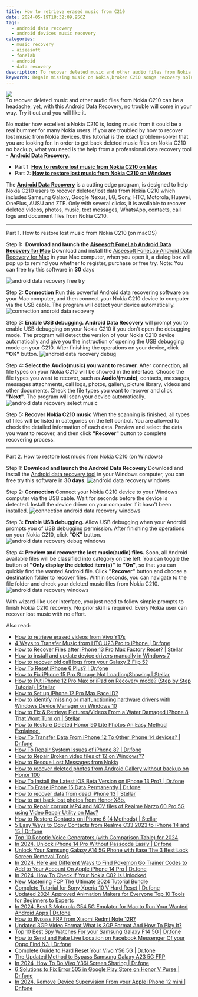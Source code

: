 ```yaml
---
title: How to retrieve erased music from C210
date: 2024-05-19T18:32:09.956Z
tags: 
  - android data recovery
  - android devices music recovery
categories: 
  - music recovery
  - aiseesoft
  - fonelab
  - android
  - data recovery
description: To recover deleted music and other audio files from Nokia C210 can be a headache, yet, with this Android Data Recovery, no trouble will come in your way. Try it out and you will like it.
keywords: Regain missing music on Nokia,broken C210 songs recovery solution,broken Nokia music recovery solution,Regain missing songs on Nokia C210,broken C210 music recovery solution,undelete songs from Nokia C210,how do i recover music on C210,does the C210 have a backup for deleted song,how to retrieve deleted music from my C210,Nokia C210 delete song recover,how can i get song back on Nokia C210,Nokia data recovery
---
```


<img src="https://img0mobiles.techidaily.com/images/best-assets/devices/nokia/nokia-c210/4.jpg" class="atpl-imgstyle"  />

<div class="atpl-content atpl-for-fonelab-android recover-music">

<div class="atpl-post-description-part-1">
To recover deleted music and other audio files from Nokia C210 can be a headache, yet, with this Android Data Recovery, no trouble will come in your way. Try it out and you will like it.
</div>



<div class="atpl-post-description-part-2">
<div class="tpl-content-sub-paragraph-normal">
  <p>
      No matter how excellent a Nokia C210 is, losing music from it could be a real bummer for many Nokia users. If you are troubled by how to recover lost music from Nokia  devices, this tutorial is the exact problem-solver that you are looking for. In order to get back deleted music files on Nokia C210 no backup, what you need is the help from a professional data recovery tool - <a href="https://tools.techidaily.com/aiseesoft-android-data-recovery/" ><strong>Android Data Recovery</strong></a>.
  </p>
</div>
</div>

<ul>
  <li>Part 1: <strong><a href="#p1">How to restore lost music from Nokia C210 on Mac</a></strong></li>
  <li>Part 2: <strong><a href="#p2">How to restore lost music from Nokia C210 on Windows</a></strong></li>
</ul>


<div class="atpl-post-description-part-3">
<div class="tpl-content-sub-paragraph-normal">
  <p>
      The <a href="https://tools.techidaily.com/aiseesoft-android-data-recovery/" ><strong>Android Data Recovery</strong></a> is a cutting edge program, is designed to help Nokia C210 users to recover deleted/lost data from Nokia C210 which includes Samsung Galaxy, Google Nexus, LG, Sony, HTC, Motorola, Huawei, OnePlus, AUSU and ZTE. Only with several clicks, it is available to recover deleted videos, photos, music, text messages, WhatsApp, contacts, call logs and document files from Nokia C210.
  </p>
</div>
</div>



<!-- Part 1 -->
<a id="p1" name="p1" ></a><hr>

<div>
  <span class="atpl-step-part-style">Part 1. How to restore lost music from Nokia C210 (on macOS)</span>
</div>

<span class="atpl-stepstyle-a"><span>Step 1: </span></span> <strong>Download and launch the <a href="https://tools.techidaily.com/aiseesoft-android-data-recovery-for-mac/" >Aiseesoft FoneLab Android Data Recovery for Mac</a></strong>
Download and install the <a href="https://tools.techidaily.com/aiseesoft-android-data-recovery-for-mac/" >Aiseesoft FoneLab Android Data Recovery for Mac</a> in your Mac computer, when you open it, a dialog box will pop up to remind you whether to register, purchase or free try.
Note: You can free try this software in <strong>30</strong> days

<img src="https://tools.techidaily.com/images/apps/aiseesoft/android-data-recovery/mac-free-try.png" class="atpl-imgstyle" alt="android data recovery free try" />

<span class="atpl-stepstyle-a"><span>Step 2: </span></span> <strong>Connection</strong>
Run this powerful Android data recovering software on your Mac computer, and then connect your Nokia C210 device to computer via the USB cable. The program will detect your device automatically.
<img src="https://tools.techidaily.com/images/apps/aiseesoft/android-data-recovery/mac-connection-interface.jpg" class="atpl-imgstyle" alt="connection android data recovery" />

<span class="atpl-stepstyle-a"><span>Step 3: </span></span> <strong>Enable USB debugging.</strong>
<strong>Android Data Recovery</strong> will prompt you to enable USB debugging on your Nokia C210 if you don't open the debugging mode. The program will detect the version of your Nokia C210 device automatically and give you the instruction of opening the USB debugging mode on your C210. After finishing the operations on your device, click <strong>"OK"</strong> button.
<img src="https://tools.techidaily.com/images/apps/aiseesoft/android-data-recovery/mac-android-usb-debug.jpg"  class="atpl-imgstyle" alt="android data recovery debug" />

<span class="atpl-stepstyle-a"><span>Step 4: </span></span> <strong>Select the Audio(music) you want to recover.</strong>
After connection, all file types on your Nokia C210 will be showed in the interface. Choose the file types you want to recover, such as <strong>Audio/(music)</strong>, contacts, messages, messages attachments, call logs, photos, gallery, picture library, videos and other documents. Check the file types you want to recover and click <b>"Next"</b>. The program will scan your device automatically.
<img src="https://tools.techidaily.com/images/apps/aiseesoft/android-data-recovery/mac-choose-type-music.jpg" class="atpl-imgstyle" alt="android data recovery select music" />

<span class="atpl-stepstyle-a"><span>Step 5: </span></span> <strong>Recover Nokia C210 music</strong>
When the scanning is finished, all types of files will be listed in categories on the left control. You are allowed to check the detailed information of each data. Preview and select the data you want to recover, and then click <b>"Recover"</b> button to complete recovering process.


<a id="p2" name="p2"></a><hr>

<!-- Part 2 -->
<div>
  <span class="atpl-step-part-style">Part 2. How to restore lost music from Nokia C210 (on Windows)</span>
</div>

<span class="atpl-stepstyle-a"><span>Step 1: </span></span> <strong>Download and launch the Android Data Recovery</strong>
Download and install the <a href="https://tools.techidaily.com/aiseesoft-android-data-recovery-for-win/" >Android data recovery tool</a> in your Windows computer, you can free try this software in <b>30 days</b>.
<img src="https://tools.techidaily.com/images/apps/aiseesoft/android-data-recovery/win-start-interface.png"  class="atpl-imgstyle" alt="android data recovery windows" />

<span class="atpl-stepstyle-a"><span>Step 2: </span></span> <strong>Connection</strong>
Connect your Nokia C210 device to your Windows computer via the USB cable. Wait for seconds before the device is detected. Install the device driver on your computer if it hasn't been installed.
<img src="https://tools.techidaily.com/images/apps/aiseesoft/android-data-recovery/win-connection-interface.png" class="atpl-imgstyle" alt="connection android data recovery windows" />

<span class="atpl-stepstyle-a"><span>Step 3: </span></span> <strong>Enable USB debugging.</strong>
Allow USB debugging when your Android prompts you of USB debugging permission. After finishing the operations on your Nokia C210, click <b>"OK"</b> button.
<img src="https://tools.techidaily.com/images/apps/aiseesoft/android-data-recovery/win-android-usb-debug.png" class="atpl-imgstyle" alt="android data recovery debug windows" />

<span class="atpl-stepstyle-a"><span>Step 4: </span></span> <strong>Preview and recover the lost music(audio) files.</strong>
Soon, all Android available files will be classified into category on the left. You can toggle the button of <b>"Only display the deleted item(s)"</b> to <b>"On"</b>, so that you can quickly find the wanted Android file. Click <b>"Recover"</b> button and choose a destination folder to recover files. Within seconds, you can navigate to the file folder and check your deleted music files from Nokia C210.
<img src="https://tools.techidaily.com/images/apps/aiseesoft/android-data-recovery/win-recover-music.jpg" class="atpl-imgstyle" alt="android data recovery windows" />

<div class="atpl-post-description-part-4">
<div class="tpl-content-sub-paragraph-normal">
  <p>
    With wizard-like user interface, you just need to follow simple prompts to finish Nokia C210 recovery. No prior skill is required. Every Nokia user can recover lost music with no effort.
  </p>
</div>
</div>


<ins class="adsbygoogle"
     style="display:block"
     data-ad-client="ca-pub-7571918770474297"
     data-ad-slot="8358498916"
     data-ad-format="auto"
     data-full-width-responsive="true"></ins>



</div>
<ins class="adsbygoogle"
    style="display:block"
    data-ad-format="autorelaxed"
    data-ad-client="ca-pub-7571918770474297"
    data-ad-slot="1223367746"></ins>

<span class="atpl-alsoreadstyle">Also read:</span>
<div><ul>
<li><a href="https://blog-min.techidaily.com/how-to-retrieve-erased-videos-from-vivo-y17s-by-fonelab-android-recover-video/"><u>How to retrieve erased videos from Vivo Y17s</u></a></li>
<li><a href="https://blog-min.techidaily.com/4-ways-to-transfer-music-from-htc-u23-pro-to-iphone-drfone-by-drfone-transfer-from-android-transfer-from-android/"><u>4 Ways to Transfer Music from HTC U23 Pro to iPhone | Dr.fone</u></a></li>
<li><a href="https://blog-min.techidaily.com/how-to-recover-files-after-iphone-13-pro-max-factory-reset-stellar-by-stellar-data-recovery-ios-iphone-data-recovery/"><u>How to Recover Files after iPhone 13 Pro Max Factory Reset? | Stellar</u></a></li>
<li><a href="https://blog-min.techidaily.com/how-to-install-and-update-device-drivers-manually-in-windows-7-by-drivereasy-guide/"><u>How to install and update device drivers manually in Windows 7</u></a></li>
<li><a href="https://blog-min.techidaily.com/how-to-recover-old-call-logs-from-your-galaxy-z-flip-5-by-fonelab-android-recover-call-logs/"><u>How to recover old call logs from your Galaxy Z Flip 5?</u></a></li>
<li><a href="https://blog-min.techidaily.com/how-to-reset-iphone-6-plus-drfone-by-drfone-ios-system-repair-ios-system-repair/"><u>How To Reset iPhone 6 Plus? | Dr.fone</u></a></li>
<li><a href="https://blog-min.techidaily.com/how-to-fix-iphone-15-pro-storage-not-loadingshowing-stellar-by-stellar-data-recovery-ios-iphone-data-recovery/"><u>How to Fix iPhone 15 Pro Storage Not Loading/Showing | Stellar</u></a></li>
<li><a href="https://blog-min.techidaily.com/how-to-put-iphone-12-pro-max-or-ipad-on-recovery-mode-step-by-step-tutorial-stellar-by-stellar-data-recovery-ios-iphone-data-recovery/"><u>How to Put iPhone 12 Pro Max or iPad on Recovery mode? (Step by Step Tutorial) | Stellar</u></a></li>
<li><a href="https://blog-min.techidaily.com/how-to-set-up-iphone-12-pro-max-face-id-by-drfone-ios-unlock-ios-unlock/"><u>How to Set up iPhone 12 Pro Max Face ID?</u></a></li>
<li><a href="https://blog-min.techidaily.com/how-to-identify-missing-or-malfunctioning-hardware-drivers-with-windows-device-manager-on-windows-10-by-drivereasy-guide/"><u>How to identify missing or malfunctioning hardware drivers with Windows Device Manager on Windows 10</u></a></li>
<li><a href="https://blog-min.techidaily.com/how-to-fix-and-retrieve-picturesvideos-from-a-water-damaged-iphone-8-that-wont-turn-on-stellar-by-stellar-data-recovery-ios-iphone-data-recovery/"><u>How to Fix & Retrieve Pictures/Videos From a Water Damaged iPhone 8 That Wont Turn on | Stellar</u></a></li>
<li><a href="https://blog-min.techidaily.com/how-to-restore-deleted-honor-90-lite-photos-an-easy-method-explained-by-fonelab-android-recover-photos/"><u>How to Restore Deleted Honor 90 Lite Photos  An Easy Method Explained.</u></a></li>
<li><a href="https://blog-min.techidaily.com/how-to-transfer-data-from-iphone-12-to-other-iphone-14-devices-drfone-by-drfone-transfer-data-from-ios-transfer-data-from-ios/"><u>How To Transfer Data From iPhone 12 To Other iPhone 14 devices? | Dr.fone</u></a></li>
<li><a href="https://blog-min.techidaily.com/how-to-repair-system-issues-of-iphone-8-drfone-by-drfone-ios-system-repair-ios-system-repair/"><u>How To Repair System Issues of iPhone 8? | Dr.fone</u></a></li>
<li><a href="https://blog-min.techidaily.com/how-to-repair-broken-video-files-of-12-on-windows-by-stellar-video-repair-mobile-video-repair/"><u>How to Repair Broken video files of 12 on Windows??</u></a></li>
<li><a href="https://blog-min.techidaily.com/how-to-rescue-lost-messages-from-nokia-by-fonelab-android-recover-messages/"><u>How to Rescue Lost Messages from Nokia</u></a></li>
<li><a href="https://blog-min.techidaily.com/how-to-recover-deleted-photos-from-android-gallery-without-backup-on-honor-100-by-stellar-photo-recovery-android-mobile-photo-recover/"><u>How to recover deleted photos from Android Gallery without backup on Honor 100</u></a></li>
<li><a href="https://blog-min.techidaily.com/how-to-install-the-latest-ios-beta-version-on-iphone-13-pro-drfone-by-drfone-ios-system-repair-ios-system-repair/"><u>How To Install the Latest iOS Beta Version on iPhone 13 Pro? | Dr.fone</u></a></li>
<li><a href="https://blog-min.techidaily.com/how-to-erase-iphone-15-data-permanently-drfone-by-drfone-ios-full-data-eraser-ios-full-data-eraser/"><u>How To Erase iPhone 15 Data Permanently | Dr.fone</u></a></li>
<li><a href="https://blog-min.techidaily.com/how-to-recover-data-from-dead-iphone-13-stellar-by-stellar-data-recovery-ios-iphone-data-recovery/"><u>How to recover data from dead iPhone 13 | Stellar</u></a></li>
<li><a href="https://blog-min.techidaily.com/how-to-get-back-lost-photos-from-honor-x8b-by-fonelab-android-recover-photos/"><u>How to get back lost photos from Honor X8b.</u></a></li>
<li><a href="https://blog-min.techidaily.com/how-to-repair-corrupt-mp4-and-mov-files-of-realme-narzo-60-pro-5g-using-video-repair-utility-on-mac-by-stellar-video-repair-mobile-video-repair/"><u>How to Repair corrupt MP4 and MOV files of Realme Narzo 60 Pro 5G using Video Repair Utility on Mac?</u></a></li>
<li><a href="https://blog-min.techidaily.com/how-to-restore-contacts-on-iphone-6-4-methods-stellar-by-stellar-data-recovery-ios-iphone-data-recovery/"><u>How to Restore Contacts on iPhone 6 (4 Methods) | Stellar</u></a></li>
<li><a href="https://blog-min.techidaily.com/5-easy-ways-to-copy-contacts-from-realme-c33-2023-to-iphone-14-and-15-drfone-by-drfone-transfer-from-android-transfer-from-android/"><u>5 Easy Ways to Copy Contacts from Realme C33 2023 to iPhone 14 and 15 | Dr.fone</u></a></li>
<li><a href="https://ai-voice-clone.techidaily.com/top-10-robotic-voice-generators-with-comparison-table-for-2024/"><u>Top 10 Robotic Voice Generators (with Comparison Table) for 2024</u></a></li>
<li><a href="https://iphone-unlock.techidaily.com/in-2024-unlock-iphone-14-pro-without-passcode-easily-drfone-by-drfone-ios/"><u>In 2024, Unlock iPhone 14 Pro Without Passcode Easily | Dr.fone</u></a></li>
<li><a href="https://android-unlock.techidaily.com/unlock-your-samsung-galaxy-a14-5g-phone-with-ease-the-3-best-lock-screen-removal-tools-by-drfone-android/"><u>Unlock Your Samsung Galaxy A14 5G Phone with Ease The 3 Best Lock Screen Removal Tools</u></a></li>
<li><a href="https://ios-pokemon-go.techidaily.com/in-2024-here-are-different-ways-to-find-pokemon-go-trainer-codes-to-add-to-your-account-on-apple-iphone-14-pro-drfone-by-drfone-virtual-ios/"><u>In 2024, Here are Different Ways to Find Pokemon Go Trainer Codes to Add to Your Account On Apple iPhone 14 Pro | Dr.fone</u></a></li>
<li><a href="https://sim-unlock.techidaily.com/in-2024-how-to-check-if-your-nokia-c02-is-unlocked-by-drfone-android/"><u>In 2024, How To Check if Your Nokia C02 Is Unlocked</u></a></li>
<li><a href="https://ai-vdieo-software.techidaily.com/new-mastering-fcp-the-ultimate-2024-tutorial-bundle/"><u>New Mastering FCP The Ultimate 2024 Tutorial Bundle</u></a></li>
<li><a href="https://techidaily.com/complete-tutorial-for-sony-xperia-10-v-hard-reset-drfone-by-drfone-reset-android-reset-android/"><u>Complete Tutorial for Sony Xperia 10 V Hard Reset | Dr.fone</u></a></li>
<li><a href="https://ai-video-apps.techidaily.com/updated-2024-approved-animation-makers-for-everyone-top-10-tools-for-beginners-to-experts/"><u>Updated 2024 Approved Animation Makers for Everyone Top 10 Tools for Beginners to Experts</u></a></li>
<li><a href="https://screen-mirror.techidaily.com/in-2024-best-3-motorola-g54-5g-emulator-for-mac-to-run-your-wanted-android-apps-drfone-by-drfone-android/"><u>In 2024, Best 3 Motorola G54 5G Emulator for Mac to Run Your Wanted Android Apps | Dr.fone</u></a></li>
<li><a href="https://bypass-frp.techidaily.com/how-to-bypass-frp-from-xiaomi-redmi-note-12r-by-drfone-android/"><u>How to Bypass FRP from Xiaomi Redmi Note 12R?</u></a></li>
<li><a href="https://ai-video-editing.techidaily.com/updated-3gp-video-format-what-is-3gp-format-and-how-to-play-it/"><u>Updated 3GP Video Format What Is 3GP Format And How To Play It?</u></a></li>
<li><a href="https://android-location-track.techidaily.com/top-10-best-spy-watches-for-your-samsung-galaxy-f14-5g-drfone-by-drfone-virtual-android/"><u>Top 10 Best Spy Watches For your Samsung Galaxy F14 5G | Dr.fone</u></a></li>
<li><a href="https://location-social.techidaily.com/how-to-send-and-fake-live-location-on-facebook-messenger-of-your-oppo-find-n3-drfone-by-drfone-virtual-android/"><u>How to Send and Fake Live Location on Facebook Messenger Of your Oppo Find N3 | Dr.fone</u></a></li>
<li><a href="https://techidaily.com/complete-guide-to-hard-reset-your-vivo-y56-5g-drfone-by-drfone-reset-android-reset-android/"><u>Complete Guide to Hard Reset Your Vivo Y56 5G | Dr.fone</u></a></li>
<li><a href="https://android-frp.techidaily.com/the-updated-method-to-bypass-samsung-galaxy-a23-5g-frp-by-drfone-android/"><u>The Updated Method to Bypass Samsung Galaxy A23 5G FRP</u></a></li>
<li><a href="https://screen-mirror.techidaily.com/in-2024-how-to-do-vivo-y36i-screen-sharing-drfone-by-drfone-android/"><u>In 2024, How To Do Vivo Y36i Screen Sharing | Dr.fone</u></a></li>
<li><a href="https://howto.techidaily.com/6-solutions-to-fix-error-505-in-google-play-store-on-honor-v-purse-drfone-by-drfone-fix-android-problems-fix-android-problems/"><u>6 Solutions to Fix Error 505 in Google Play Store on Honor V Purse | Dr.fone</u></a></li>
<li><a href="https://iphone-unlock.techidaily.com/in-2024-remove-device-supervision-from-your-apple-iphone-12-mini-drfone-by-drfone-ios/"><u>In 2024, Remove Device Supervision From your Apple iPhone 12 mini | Dr.fone</u></a></li>
</ul></div>


